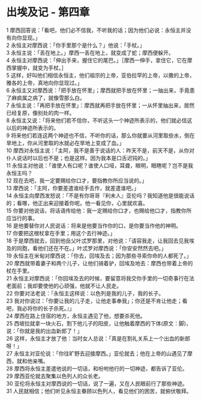 # 出埃及记 - 第四章
  
 1 摩西回答说：「看吧，他们必不信我，不听我的话；因为他们必说：永恒主并没有向你显现。」  
 2 永恒主对摩西说：「你手里那个是什么？」他说：「手杖。」  
 3 永恒主说：「丢在地上。」摩西一丢在地上，就变成了蛇；摩西便躲开。  
 4 永恒主对摩西说：「伸出手来，握住它的尾巴。」［摩西一伸手，拿住它，它在摩西掌握中，就变为手杖。］  
 5 这样，好叫他们相信永恒主，他们祖宗的上帝，亚伯拉罕的上帝，以撒的上帝，雅各的上帝，真地向你显现过。」  
 6 永恒主又对摩西说：「把手放在怀里」；摩西就把手放在怀里；一抽出来，手竟患了麻疯属之病了，就像雪那么白。  
 7 永恒主说：「再把手放在怀里」：摩西就再把手放在怀里；一从怀里抽出来，居然已经复原，像别处的肉一样。  
 8 永恒主又说：「将来他们若不信你，不听这头一个神迹所表示的，他们就必信这以后的神迹所表示的。  
 9 将来他们若连这两个神迹也不信，不听你的话，那么你就要从河里取些水，倒在旱地上，你从河里取的水就必在旱地上变成了血。」  
 10 摩西对永恒主说：「主阿，我不是善于说话的人：昨天不是，前天不是，从你对仆人说话时以后也不是；也是这样。因为我本是口舌迟钝的。」  
 11 永恒主对他说：「谁使人有口呢？谁使人口哑，耳聋，眼明，眼瞎呢？岂不是我永恒主吗？  
 12 现在去吧，我一定要赐给你口才，要指教你所应当说的。」  
 13 摩西说：「主阿，你要差遣谁经手去作，就差遣谁吧。」  
 14 永恒主向摩西发怒说：「不是有你哥哥『利未人』亚伦吗？我知道他是很能说话的；看哪，他正出来迎接着你呢。他一看见你，心里就欢喜。  
 15 你要对他说话，将话语传给他：我一定赐给你口才，也赐给他口才，指教你所应当行的事。  
 16 是他要替你对人民说话：将来是他要当作你的口，是你要当作他的神明。  
 17 你要把这根杖拿在手里；用这个去行神迹。」  
 18 于是摩西就去，回到他岳父叶忒罗那里，对他说：「请容我走，让我回去见我埃及的同胞，看他们还在不在。」叶忒罗对摩西说：「你安安然然去吧。」  
 19 永恒主在米甸对摩西说：「你去，回埃及去；因为那些寻索你命的人都死了。」  
 20 摩西就带着妻子和两个儿子，让他们骑着驴，回埃及地去：摩西也带着上帝的杖在手里。  
 21 永恒主对摩西说：「你回埃及去的时候，要留意将我交你手里的一切奇事行在法老面前；我却要使他的心顽强，他就不让人民走。  
 22 你要对法老说：『永恒主这样说：以色列是我的儿子，我的长子。  
 23 我对你说过：「你要让我的儿子走，让他走事奉我」；你还是不肯让他走；看吧，我必将你的长子杀死。』」  
 24 摩西在路上住宿的地方，永恒主遇见了他，想要杀死他。  
 25 西坡拉就拿一块火石，割下他儿子的阳皮，让他触着摩西的下体(原文：脚)，说：「你就是我的出血新郎了！」  
 26 这样，永恒主才放了他：当时女人总说：「真是在割礼关系上一个出血的新郎呀！」  
 27 永恒主对亚伦说：「你往旷野去迎接摩西。」亚伦就去；他在上帝的山遇见了摩西，就和他亲嘴。  
 28 摩西将永恒主差遣他说的一切话，和吩咐他行的一切神迹，都告诉了亚伦。  
 29 摩西亚伦就去聚集以色列人的众长老。  
 30 亚伦将永恒主对摩西说的一切话，说了一遍，又在人民眼前行了那些神迹。  
 31 人民就相信；他们听见永恒主眷顾以色列人，看见他们的困苦，就俯伏敬拜。